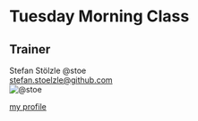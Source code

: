 # Tuesday Morning Class

## Trainer

Stefan Stölzle @stoe  
stefan.stoelzle@github.com  
![@stoe](https://github.com/stoe.png)

[my profile](https://github.com/stoe)
